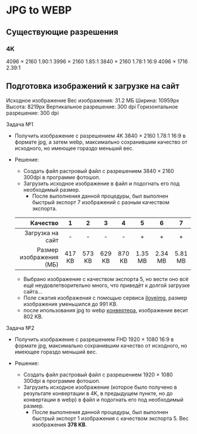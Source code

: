 # JPG to WEBP

## Существующие разрешения
### 4K
4096 × 2160 1.90∶1
3996 × 2160 1.85∶1
3840 × 2160 1.78∶1 16∶9
4096 × 1716 2.39∶1

## Подготовка изображений к загрузке на сайт

Исходное изображение
Вес изображения: 31.2 МБ
Ширина: 10959px
Высота: 8219px
Вертикальное разрешение: 300 dpi
Горизонтальное разрешение: 300 dpi

Задача №1
- Получить изображение с разрешением 4K 3840 × 2160 1.78∶1 16∶9 в формате jpg, а затем webp, максимально сохранившим качество от исходного, но имеющее гораздо меньший вес.

- Решение:
    - Создать файл растровый файл с разрешением 3840 × 2160 300dpi в программе фотошоп. 
    - Загрузить исходное изображение в файл и подогнать его под необходимый размер.
        - После выполнения данной процедуры, был выполнен быстрый экспорт 7 изображений с разным качеством экспорта. 
        
     |                Качество |    1   |    2   |    3   |    4   |     5    |    6    |    7    |
     |------------------------:|:------:|:------:|:------:|:------:| :-------:|:-------:|:-------:|
     |        Загрузка на сайт |    -   |    -   |    -   |    -   |     +    |    +    |    +    |
     | Размер изображения (МБ) | 417 KB | 573 KB | 629 KB | 870 KB | 1.35  MB | 2.34 MB | 5.81 MB |
     - Выбрано изображение с качеством экспорта 5, но вести оно всё ещё неудовлетворительно много, что приведёт к долгой загрузке сайта...
     - Поле сжатия изображения с помощью сервиса [iloveimg](https://www.iloveimg.com/ru/compress-image), размер изображения уменьшился до 991 KB.
     - после ипользования jpg to webp [конвертера](https://convertio.co/jpg-webp/), изображение весит 802 KB.

Задача №2
- Получить изображение с разрешением FHD 1920 × 1080 16∶9 в формате jpg, максимально сохранившим качество от исходного, но имеющее гораздо меньший вес.

- Решение:
    - Создать файл растровый файл с разрешением 1920 × 1080 300dpi в программе фотошоп. 
    - Загрузить исходное изображение (которое было получено в результате конвертации в 4K, в предыдущем пункте, но до конвертации в webp) в файл и подогнать его под необходимый размер.
        - После выполнения данной процедуры, был выполнен быстрый экспорт 1 изображения с качеством экспорта 5. Вес изображения __378 KB__.